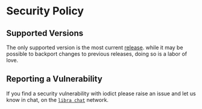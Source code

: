 # Security Policy

## Supported Versions

The only supported version is the most current
[release](https://github.com/directord/iodict/releases). while it may
be possible to backport changes to previous releases, doing so is a labor
of love.

## Reporting a Vulnerability

If you find a security vulnerability with iodict please raise an issue and
let us know in chat, on the [`libra chat`](https://libera.chat/guides/connect)
network.
